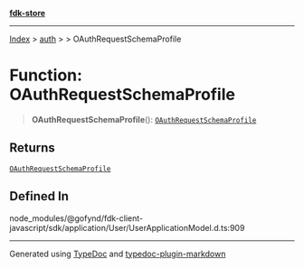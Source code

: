 [**fdk-store**](../../../README.md)
***

[Index](../../../API.md) > [auth](../../README.md) > [<internal>](../README.md) > OAuthRequestSchemaProfile

# Function: OAuthRequestSchemaProfile

> **OAuthRequestSchemaProfile**(): [`OAuthRequestSchemaProfile`](../type-aliases/type-alias.OAuthRequestSchemaProfile.md)

## Returns

[`OAuthRequestSchemaProfile`](../type-aliases/type-alias.OAuthRequestSchemaProfile.md)

## Defined In

node\_modules/@gofynd/fdk-client-javascript/sdk/application/User/UserApplicationModel.d.ts:909

***
Generated using [TypeDoc](https://typedoc.org/) and [typedoc-plugin-markdown](https://www.npmjs.com/package/typedoc-plugin-markdown)

